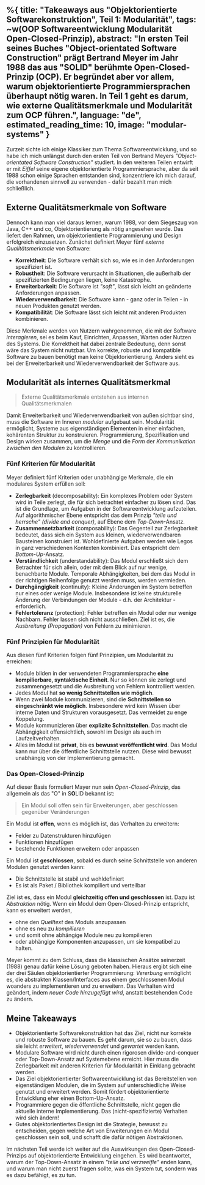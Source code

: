 %{
  title: "Takeaways aus \"Objektorientierte Softwarekonstruktion\", Teil 1: Modularität",
  tags: ~w(OOP Softwareentwicklung Modularität Open-Closed-Prinzip),
  abstract: "In ersten Teil seines Buches \"Object-orientated Software Construction\" prägt Bertrand Meyer im Jahr 1988 das aus \"SOLID\" berühmte Open-Closed-Prinzip (OCP). Er begründet aber vor allem, warum objektorientierte Programmiersprachen überhaupt nötig waren. In Teil 1 geht es darum, wie externe Qualitätsmerkmale und Modularität zum OCP führen.",
  language: "de",
  estimated_reading_time: 10,
  image: "modular-systems"
}
---

Zurzeit sichte ich einige Klassiker zum Thema Softwareentwicklung, und so habe ich mich unlängst durch den ersten Teil von Bertrand Meyers _"Object-orientated Software Construction"_ studiert. In den weiteren Teilen entwirft er mit _Eiffel_ seine eigene objektorientierte Programmiersprache, aber da seit 1988 schon einige Sprachen entstanden sind, konzentriere ich mich darauf, die vorhandenen sinnvoll zu verwenden - dafür bezahlt man mich schließlich.

## Externe Qualitätsmerkmale von Software

Dennoch kann man viel daraus lernen, warum 1988, vor dem Siegeszug von Java, C++ und co, Objektorientierung als nötig angesehen wurde. Das liefert den Rahmen, um objektorientierte Programmierung und Design erfolgreich einzusetzen. Zunächst definiert Meyer fünf _externe Qualitätsmerkmale_ von Software:

- **Korrektheit**: Die Software verhält sich so, wie es in den Anforderungen spezifiziert ist.
- **Robustheit**: Die Software verursacht in Situationen, die außerhalb der spezifizierten Bedingungen liegen, keine Katastrophe.
- **Erweiterbarkeit**: Die Software  ist _"soft"_, lässt sich leicht an geänderte Anforderungen anpassen.
- **Wiederverwendbarkeit**: Die Software kann - ganz oder in Teilen - in neuen Produkten genutzt werden.
- **Kompatibilität**: Die Software lässt sich leicht mit anderen Produkten kombinieren.

Diese Merkmale werden von Nutzern wahrgenommen, die mit der Software _interagieren_, sei es beim Kauf, Einrichten, Anpassen, Warten oder Nutzen des Systems. Die Korrektheit hat dabei zentrale Bedeutung, denn sonst wäre das System nicht nutzbar. Um korrekte, robuste und kompatible Software zu bauen benötigt man keine Objektorientierung. Anders sieht es bei der Erweiterbarkeit und Wiederverwendbarkeit der Software aus.

## Modularität als internes Qualitätsmerkmal

> Externe Qualitätsmerkmale entstehen aus internen Qualitätsmerkmalen

Damit Erweiterbarkeit und Wiederverwendbarkeit von außen sichtbar sind, muss die Software im Inneren _modular_ aufgebaut sein. Modularität ermöglicht, Systeme aus eigenständigen Elementen in einer einfachen, kohärenten Struktur zu konstruieren. Programmierung, Spezifikation und Design wirken zusammen, um die _Menge_ und die _Form_ der _Kommunikation zwischen den Modulen_ zu kontrollieren.

### Fünf Kriterien für Modularität

Meyer definiert fünf Kriterien oder unabhängige Merkmale, die ein modulares System erfüllen soll:

- **Zerlegbarkeit** (decomposability): Ein komplexes Problem oder System wird in Teile zerlegt, die für sich betrachtet einfacher zu lösen sind. Das ist die Grundlage, um Aufgaben in der Softwareentwicklung aufzuteilen. Auf algorithmischer Ebene entspricht das dem Prinzip _"teile und herrsche" (divide and conquer)_, auf Ebene dem _Top-Down_-Ansatz.
- **Zusammensetzbarkeit** (composability): Das Gegenteil zur Zerlegbarkeit bedeutet, dass sich ein System aus kleinen, wiederverwendbaren Bausteinen konstruiert ist. Wohldefinierte Aufgaben werden wie Legos in ganz verschiedenen Kontexten kombiniert. Das entspricht dem _Bottom-Up_-Ansatz.
- **Verständlichkeit** (understandability): Das Modul erschließt sich dem Betrachter für sich allein, oder mit dem Blick auf nur wenige, benachbarte Module. Temporale Abhängigkeiten, bei dem das Modul in der richtigen Reihenfolge genutzt werden muss, werden vermieden.
- **Durchgängigkeit** (continuity): Kleine Änderungen im System betreffen nur eines oder wenige Module. Insbesondere ist keine strukturelle Änderung der Verbindungen der Module - d.h. der Architektur - erforderlich.
- **Fehlertoleranz** (protection): Fehler betreffen ein Modul oder  nur wenige Nachbarn. Fehler lassen sich nicht ausschließen. Ziel ist es,  die _Ausbreitung (Propagation)_ von Fehlern zu minimieren.

### Fünf Prinzipien für Modularität

Aus diesen fünf Kriterien folgen fünf Prinzipien, um Modularität zu erreichen:

- Module bilden in der verwendeten Programmiersprache **eine kompilierbare, syntaktische Einheit**. Nur so können sie zerlegt und zusammengesetzt und die Ausbreitung von Fehlern kontrolliert werden.
- Jedes Modul hat **so wenig Schnittstellen wie möglich**.
- Wenn zwei Module kommunizieren, sind die **Schnittstellen so eingeschränkt wie möglich**. Insbesondere wird kein Wissen über interne Daten und Strukturen vorausgesetzt. Das vermeidet zu enge Koppelung.
- Module kommunizieren über **explizite Schnittstellen**. Das macht die Abhängigkeit offensichtlich, sowohl im Design als auch im Laufzeitverhalten.
- Alles im Modul ist **privat**, bis es **bewusst veröffentlicht wird**. Das Modul kann nur über die öffentliche Schnittstelle nutzen. Diese wird bewusst unabhängig von der Implementierung gemacht.

### Das Open-Closed-Prinzip

Auf dieser Basis formuliert Mayer nun sein _Open-Closed-Prinzip_, das allgemein als das "O" in S**O**LID bekannt ist:

> Ein Modul soll offen sein für Erweiterungen, aber geschlossen gegenüber Veränderungen

Ein Modul ist **offen**, wenn es möglich ist, das Verhalten zu erweitern:

- Felder zu Datenstrukturen hinzufügen
- Funktionen hinzufügen
- bestehende Funktionen erweitern oder anpassen

Ein Modul ist **geschlossen**, sobald es durch seine Schnittstelle von anderen Modulen genutzt werden kann:

- Die Schnittstelle ist stabil und wohldefiniert
- Es ist als Paket / Bibliothek kompiliert und verteilbar

Ziel ist es, dass ein Modul **gleichzeitig offen und geschlossen** ist. Dazu ist _Abstraktion_ nötig. Wenn ein Modul dem Open-Closed-Prinzip entspricht, kann es erweitert werden,

- ohne den _Quelltext_ des Moduls anzupassen
- ohne es neu zu _kompilieren_
- und somit ohne abhängige Module neu zu kompilieren
- oder abhängige Komponenten anzupassen, um sie kompatibel zu halten.

 Meyer kommt zu dem Schluss, dass die klassischen Ansätze seinerzeit (1988) genau dafür keine Lösung geboten haben. Hieraus ergibt sich eine der drei Säulen objektorientierter Programmierung: _Vererbung_ ermöglicht es, die abstrakten Klassen/Interfaces aus einem geschlossenen Modul woanders zu implementieren und zu erweitern. Das Verhalten wird geändert, indem _neuer Code hinzugefügt wird_, anstatt bestehenden Code zu ändern.

## Meine Takeaways

- Objektorientierte Softwarekonstruktion hat das Ziel, nicht nur korrekte und robuste Software zu bauen. Es geht darum, sie so zu bauen, dass sie leicht _erweitert_, _wiederverwendet_ und _gewartet_ werden kann.
- Modulare Software wird nicht durch einen rigorosen divide-and-conquer oder Top-Down-Ansatz auf Systemebene erreicht. Hier muss die Zerlegbarkeit mit anderen Kriterien für Modularität in Einklang gebracht werden.
- Das Ziel objektorientierter Softwareentwicklung ist das Bereitstellen von eigenständigen Modulen, die im System auf unterschiedliche Weise genutzt und erweitert werden. Somit fördert objektorientierte Entwicklung eher einen Bottom-Up-Ansatz.
- Programmiere gegen die öffentliche Schnittstelle, nicht gegen die aktuelle interne Implementierung. Das (nicht-spezifizierte) Verhalten wird sich ändern!
- Gutes objektorientiertes Design ist die Strategie, bewusst zu entscheiden, gegen welche Art von Erweiterungen ein Modul geschlossen sein soll, und schafft die dafür nötigen Abstraktionen.

Im nächsten Teil werde ich weiter auf die Auswirkungen des Open-Closed-Prinzips auf objektorientierte Entwicklung eingehen. Es wird beantwortet, warum der Top-Down-Ansatz in einem _"teile und verzweifle"_ enden kann, und warum man nicht zuerst fragen sollte, was ein System tut, sondern was es dazu befähigt, es zu tun.
